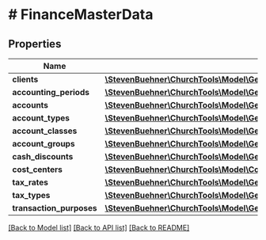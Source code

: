 # # FinanceMasterData

## Properties

Name | Type | Description | Notes
------------ | ------------- | ------------- | -------------
**clients** | [**\StevenBuehner\ChurchTools\Model\GetAllData200ResponseDataClientsInner[]**](GetAllData200ResponseDataClientsInner.md) |  | [optional]
**accounting_periods** | [**\StevenBuehner\ChurchTools\Model\GetAllData200ResponseDataAccountingPeriodsInner[]**](GetAllData200ResponseDataAccountingPeriodsInner.md) |  | [optional]
**accounts** | [**\StevenBuehner\ChurchTools\Model\GetAllData200ResponseDataAccountsInner[]**](GetAllData200ResponseDataAccountsInner.md) |  | [optional]
**account_types** | [**\StevenBuehner\ChurchTools\Model\GetAllData200ResponseDataAccountTypesInner[]**](GetAllData200ResponseDataAccountTypesInner.md) |  | [optional]
**account_classes** | [**\StevenBuehner\ChurchTools\Model\GetAllData200ResponseDataAccountClassesInner[]**](GetAllData200ResponseDataAccountClassesInner.md) |  | [optional]
**account_groups** | [**\StevenBuehner\ChurchTools\Model\GetAllData200ResponseDataAccountGroupsInner[]**](GetAllData200ResponseDataAccountGroupsInner.md) |  | [optional]
**cash_discounts** | [**\StevenBuehner\ChurchTools\Model\GetAllData200ResponseDataCashDiscountsInner[]**](GetAllData200ResponseDataCashDiscountsInner.md) |  | [optional]
**cost_centers** | [**\StevenBuehner\ChurchTools\Model\CostCenter[]**](CostCenter.md) |  | [optional]
**tax_rates** | [**\StevenBuehner\ChurchTools\Model\GetAllData200ResponseDataTaxRatesInner[]**](GetAllData200ResponseDataTaxRatesInner.md) |  | [optional]
**tax_types** | [**\StevenBuehner\ChurchTools\Model\GetAllData200ResponseDataTaxTypesInner[]**](GetAllData200ResponseDataTaxTypesInner.md) |  | [optional]
**transaction_purposes** | [**\StevenBuehner\ChurchTools\Model\GetAllData200ResponseDataTransactionPurposesInner[]**](GetAllData200ResponseDataTransactionPurposesInner.md) |  | [optional]

[[Back to Model list]](../../README.md#models) [[Back to API list]](../../README.md#endpoints) [[Back to README]](../../README.md)
